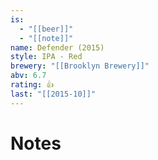```yaml
---
is:
  - "[[beer]]"
  - "[[note]]"
name: Defender (2015)
style: IPA - Red
brewery: "[[Brooklyn Brewery]]"
abv: 6.7
rating: 👍
last: "[[2015-10]]"
---
```

# Notes

